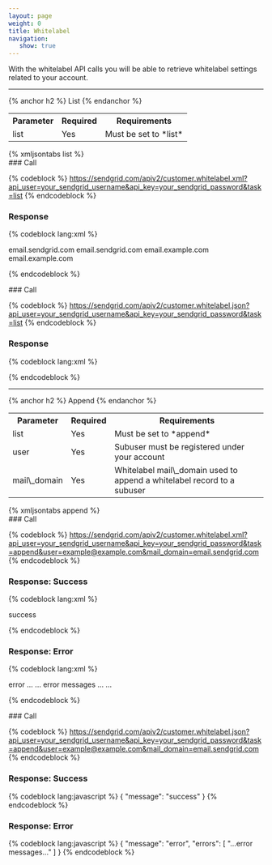 ```yaml
---
layout: page
weight: 0
title: Whitelabel
navigation:
   show: true
---
```

With the whitelabel API calls you will be able to retrieve whitelabel settings related to your account.

* * * * *


{% anchor h2 %} List {% endanchor %}


<table markdown="1" class="table table-bordered table-striped">
<tbody markdown="1">
<tr markdown="1">
<th markdown="1">
Parameter

</th>
<th markdown="1">
Required

</th>
<th markdown="1">
Requirements

</th>
</tr>
<tr markdown="1">
<td markdown="1">
list

</td>
<td markdown="1">
Yes

</td>
<td markdown="1">
Must be set to *list*

</td>
</tr>
</tbody>
</table>
{% xmljsontabs list %}

<div markdown="1" class="tab-content">
<div markdown="1" class="tab-pane" id="list-xml">
### Call



{% codeblock %}
https://sendgrid.com/apiv2/customer.whitelabel.xml?api_user=your_sendgrid_username&api_key=your_sendgrid_password&task=list
{% endcodeblock %}
  <h3>Response</h3>
  
{% codeblock lang:xml %}
<?xml version="1.0" encoding="ISO-8859-1"?>

<whitelabels>
   <whitelabel>
      <mail_domain>email.sendgrid.com</mail_domain>
      <url_domain>email.sendgrid.com</url_domain>
   </whitelabel>
   <whitelabel>
      <mail_domain>email.example.com</mail_domain>
      <url_domain>email.example.com</url_domain>
   </whitelabel>
</whitelabels>

{% endcodeblock %}




</div>
<div markdown="1" class="tab-pane active" id="list-json">
### Call



{% codeblock %}
https://sendgrid.com/apiv2/customer.whitelabel.json?api_user=your_sendgrid_username&api_key=your_sendgrid_password&task=list
{% endcodeblock %}
  <h3>Response</h3>
  
{% codeblock lang:xml %}

{% endcodeblock %}




</div>
</div>

* * * * *


{% anchor h2 %} Append {% endanchor %}


<table markdown="1" class="table table-bordered table-striped">
<tbody markdown="1">
<tr markdown="1">
<th markdown="1">
Parameter

</th>
<th markdown="1">
Required

</th>
<th markdown="1">
Requirements

</th>
</tr>
<tr markdown="1">
<td markdown="1">
list

</td>
<td markdown="1">
Yes

</td>
<td markdown="1">
Must be set to *append*

</td>
</tr>
<tr markdown="1">
<td markdown="1">
user

</td>
<td markdown="1">
Yes

</td>
<td markdown="1">
Subuser must be registered under your account

</td>
</tr>
<tr markdown="1">
<td markdown="1">
mail\_domain

</td>
<td markdown="1">
Yes

</td>
<td markdown="1">
Whitelabel mail\_domain used to append a whitelabel record to a subuser

</td>
</tr>
</tbody>
</table>
{% xmljsontabs append %}

<div markdown="1" class="tab-content">
<div markdown="1" class="tab-pane" id="append-xml">
### Call



{% codeblock %}
https://sendgrid.com/apiv2/customer.whitelabel.xml?api_user=your_sendgrid_username&api_key=your_sendgrid_password&task=append&user=example@example.com&mail_domain=email.sendgrid.com
{% endcodeblock %}
  <h3>Response: Success</h3>
  
{% codeblock lang:xml %}
<?xml version="1.0" encoding="ISO-8859-1"?>

<result>
   <message>success</message>
</result>

{% endcodeblock %}




### Response: Error




{% codeblock lang:xml %}
<?xml version="1.0" encoding="ISO-8859-1"?>

<result>
   <message>error</message>
   <errors>
      ...
      <error>... error messages ...</error>
      ...
   </errors>
</result>

{% endcodeblock %}




</div>
<div markdown="1" class="tab-pane active" id="append-json">
### Call



{% codeblock %}
https://sendgrid.com/apiv2/customer.whitelabel.json?api_user=your_sendgrid_username&api_key=your_sendgrid_password&task=append&user=example@example.com&mail_domain=email.sendgrid.com
{% endcodeblock %}
  <h3>Response: Success</h3>
  
{% codeblock lang:javascript %}
{
  "message": "success"
}
{% endcodeblock %}




### Response: Error




{% codeblock lang:javascript %}
{
  "message": "error",
  "errors": [
    "...error messages..."
  ]
}
{% endcodeblock %}




</div>
</div>

